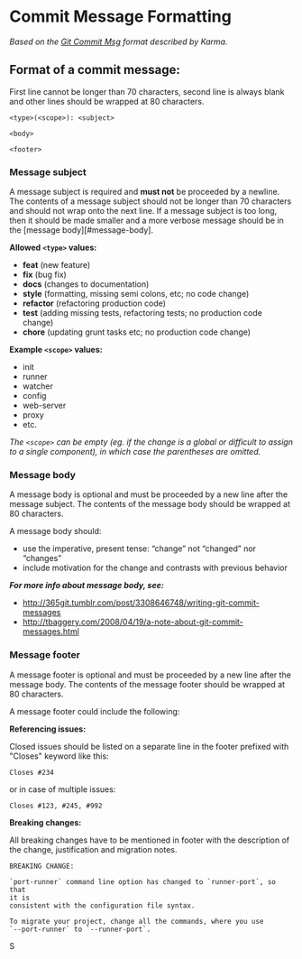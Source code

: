 Commit Message Formatting
=========================

*Based on the [Git Commit Msg][karma-git-format] format described by Karma.*

## Format of a commit message:

First line cannot be longer than 70 characters, second line is always
blank and other lines should be wrapped at 80 characters.

```
<type>(<scope>): <subject>

<body>

<footer>
```

### Message subject

A message subject is required and **must not** be proceeded by a
newline. The contents of a message subject should not be longer than 70
characters and should not wrap onto the next line. If a message subject
is too long, then it should be made smaller and a more verbose message
should be in the [message body][#message-body].

**Allowed `<type>` values:**

* **feat** (new feature)
* **fix** (bug fix)
* **docs** (changes to documentation)
* **style** (formatting, missing semi colons, etc; no code change)
* **refactor** (refactoring production code)
* **test** (adding missing tests, refactoring tests; no production code change)
* **chore** (updating grunt tasks etc; no production code change)

**Example `<scope>` values:**
* init
* runner
* watcher
* config
* web-server
* proxy
* etc.

*The `<scope>` can be empty (eg. if the change is a global or difficult to
assign to a single component), in which case the parentheses are
omitted.*

### Message body

A message body is optional and must be proceeded by a new line after the
message subject. The contents of the message body should be wrapped at 80
characters.

A message body should:

* use the imperative, present tense: “change” not “changed” nor “changes”
* include motivation for the change and contrasts with previous behavior

***For more info about message body, see:***
* http://365git.tumblr.com/post/3308646748/writing-git-commit-messages
* http://tbaggery.com/2008/04/19/a-note-about-git-commit-messages.html

### Message footer

A message footer is optional and must be proceeded by a new line after the
message body. The contents of the message footer should be wrapped at 80
characters.

A message footer could include the following:

**Referencing issues:**

Closed issues should be listed on a separate line in the footer prefixed
with "Closes" keyword like this:

```
Closes #234
```

or in case of multiple issues:

```
Closes #123, #245, #992
```

**Breaking changes:**

All breaking changes have to be mentioned in footer with the description
of the change, justification and migration notes.

```
BREAKING CHANGE:

`port-runner` command line option has changed to `runner-port`, so that
it is
consistent with the configuration file syntax.

To migrate your project, change all the commands, where you use
`--port-runner` to `--runner-port`.

```

[karma-git-format]: http://karma-runner.github.io/0.10/dev/git-commit-msg.html
S
